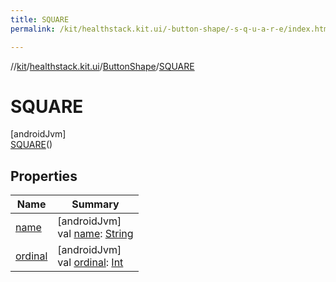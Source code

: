 ```yaml
---
title: SQUARE
permalink: /kit/healthstack.kit.ui/-button-shape/-s-q-u-a-r-e/index.html

---
```

//[kit](../../../../index.html)/[healthstack.kit.ui](../../index.html)/[ButtonShape](../index.html)/[SQUARE](index.html)



# SQUARE



[androidJvm]\
[SQUARE](index.html)()



## Properties


| Name | Summary |
|---|---|
| [name](../../-text-type/-n-u-m-b-e-r/index.html#-372974862%2FProperties%2F-106109196) | [androidJvm]<br>val [name](../../-text-type/-n-u-m-b-e-r/index.html#-372974862%2FProperties%2F-106109196): [String](https://kotlinlang.org/api/latest/jvm/stdlib/kotlin/-string/index.html) |
| [ordinal](../../-text-type/-n-u-m-b-e-r/index.html#-739389684%2FProperties%2F-106109196) | [androidJvm]<br>val [ordinal](../../-text-type/-n-u-m-b-e-r/index.html#-739389684%2FProperties%2F-106109196): [Int](https://kotlinlang.org/api/latest/jvm/stdlib/kotlin/-int/index.html) |


